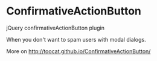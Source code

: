 # ConfirmativeActionButton
jQuery confirmativeActionButton plugin

When you don't want to spam users with modal dialogs.

More on http://toocat.github.io/ConfirmativeActionButton/
